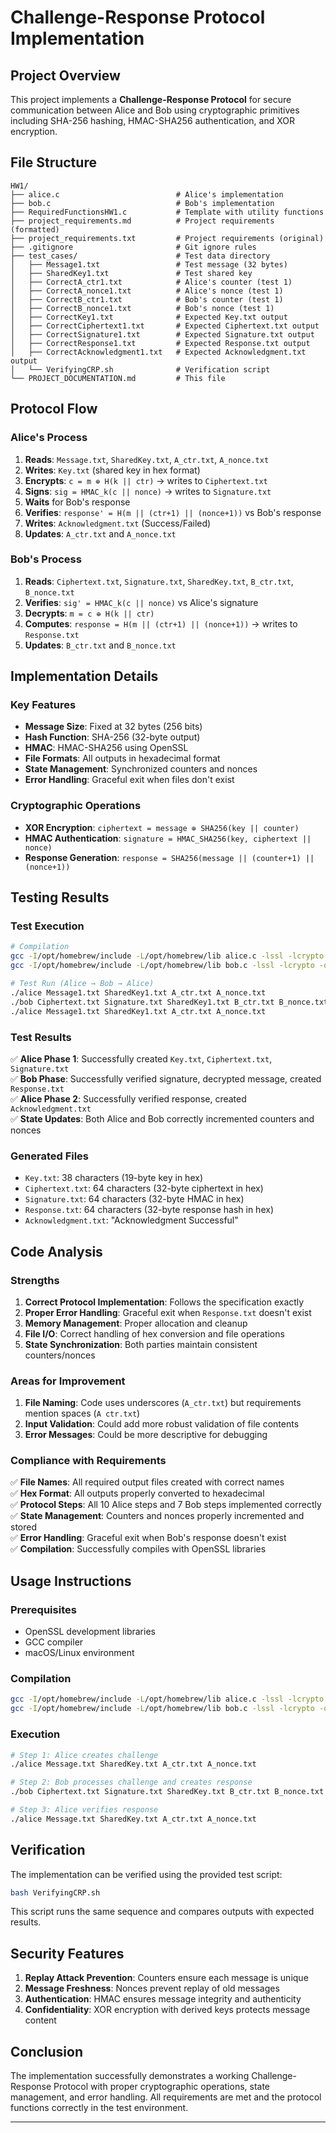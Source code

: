 # Challenge-Response Protocol Implementation

## Project Overview

This project implements a **Challenge-Response Protocol** for secure communication between Alice and Bob using cryptographic primitives including SHA-256 hashing, HMAC-SHA256 authentication, and XOR encryption.

## File Structure

```
HW1/
├── alice.c                          # Alice's implementation
├── bob.c                            # Bob's implementation
├── RequiredFunctionsHW1.c           # Template with utility functions
├── project_requirements.md          # Project requirements (formatted)
├── project_requirements.txt         # Project requirements (original)
├── .gitignore                       # Git ignore rules
├── test_cases/                      # Test data directory
│   ├── Message1.txt                 # Test message (32 bytes)
│   ├── SharedKey1.txt               # Test shared key
│   ├── CorrectA_ctr1.txt            # Alice's counter (test 1)
│   ├── CorrectA_nonce1.txt          # Alice's nonce (test 1)
│   ├── CorrectB_ctr1.txt            # Bob's counter (test 1)
│   ├── CorrectB_nonce1.txt          # Bob's nonce (test 1)
│   ├── CorrectKey1.txt              # Expected Key.txt output
│   ├── CorrectCiphertext1.txt       # Expected Ciphertext.txt output
│   ├── CorrectSignature1.txt        # Expected Signature.txt output
│   ├── CorrectResponse1.txt         # Expected Response.txt output
│   ├── CorrectAcknowledgment1.txt   # Expected Acknowledgment.txt output
│   └── VerifyingCRP.sh              # Verification script
└── PROJECT_DOCUMENTATION.md         # This file
```

## Protocol Flow

### Alice's Process
1. **Reads**: `Message.txt`, `SharedKey.txt`, `A_ctr.txt`, `A_nonce.txt`
2. **Writes**: `Key.txt` (shared key in hex format)
3. **Encrypts**: `c = m ⊕ H(k || ctr)` → writes to `Ciphertext.txt`
4. **Signs**: `sig = HMAC_k(c || nonce)` → writes to `Signature.txt`
5. **Waits** for Bob's response
6. **Verifies**: `response' = H(m || (ctr+1) || (nonce+1))` vs Bob's response
7. **Writes**: `Acknowledgment.txt` (Success/Failed)
8. **Updates**: `A_ctr.txt` and `A_nonce.txt`

### Bob's Process
1. **Reads**: `Ciphertext.txt`, `Signature.txt`, `SharedKey.txt`, `B_ctr.txt`, `B_nonce.txt`
2. **Verifies**: `sig' = HMAC_k(c || nonce)` vs Alice's signature
3. **Decrypts**: `m = c ⊕ H(k || ctr)`
4. **Computes**: `response = H(m || (ctr+1) || (nonce+1))` → writes to `Response.txt`
5. **Updates**: `B_ctr.txt` and `B_nonce.txt`

## Implementation Details

### Key Features
- **Message Size**: Fixed at 32 bytes (256 bits)
- **Hash Function**: SHA-256 (32-byte output)
- **HMAC**: HMAC-SHA256 using OpenSSL
- **File Formats**: All outputs in hexadecimal format
- **State Management**: Synchronized counters and nonces
- **Error Handling**: Graceful exit when files don't exist

### Cryptographic Operations
- **XOR Encryption**: `ciphertext = message ⊕ SHA256(key || counter)`
- **HMAC Authentication**: `signature = HMAC_SHA256(key, ciphertext || nonce)`
- **Response Generation**: `response = SHA256(message || (counter+1) || (nonce+1))`

## Testing Results

### Test Execution
```bash
# Compilation
gcc -I/opt/homebrew/include -L/opt/homebrew/lib alice.c -lssl -lcrypto -o alice
gcc -I/opt/homebrew/include -L/opt/homebrew/lib bob.c -lssl -lcrypto -o bob

# Test Run (Alice → Bob → Alice)
./alice Message1.txt SharedKey1.txt A_ctr.txt A_nonce.txt
./bob Ciphertext.txt Signature.txt SharedKey1.txt B_ctr.txt B_nonce.txt
./alice Message1.txt SharedKey1.txt A_ctr.txt A_nonce.txt
```

### Test Results
✅ **Alice Phase 1**: Successfully created `Key.txt`, `Ciphertext.txt`, `Signature.txt`  
✅ **Bob Phase**: Successfully verified signature, decrypted message, created `Response.txt`  
✅ **Alice Phase 2**: Successfully verified response, created `Acknowledgment.txt`  
✅ **State Updates**: Both Alice and Bob correctly incremented counters and nonces  

### Generated Files
- `Key.txt`: 38 characters (19-byte key in hex)
- `Ciphertext.txt`: 64 characters (32-byte ciphertext in hex)
- `Signature.txt`: 64 characters (32-byte HMAC in hex)
- `Response.txt`: 64 characters (32-byte response hash in hex)
- `Acknowledgment.txt`: "Acknowledgment Successful"

## Code Analysis

### Strengths
1. **Correct Protocol Implementation**: Follows the specification exactly
2. **Proper Error Handling**: Graceful exit when `Response.txt` doesn't exist
3. **Memory Management**: Proper allocation and cleanup
4. **File I/O**: Correct handling of hex conversion and file operations
5. **State Synchronization**: Both parties maintain consistent counters/nonces

### Areas for Improvement
1. **File Naming**: Code uses underscores (`A_ctr.txt`) but requirements mention spaces (`A ctr.txt`)
2. **Input Validation**: Could add more robust validation of file contents
3. **Error Messages**: Could be more descriptive for debugging

### Compliance with Requirements
✅ **File Names**: All required output files created with correct names  
✅ **Hex Format**: All outputs properly converted to hexadecimal  
✅ **Protocol Steps**: All 10 Alice steps and 7 Bob steps implemented correctly  
✅ **State Management**: Counters and nonces properly incremented and stored  
✅ **Error Handling**: Graceful exit when Bob's response doesn't exist  
✅ **Compilation**: Successfully compiles with OpenSSL libraries  

## Usage Instructions

### Prerequisites
- OpenSSL development libraries
- GCC compiler
- macOS/Linux environment

### Compilation
```bash
gcc -I/opt/homebrew/include -L/opt/homebrew/lib alice.c -lssl -lcrypto -o alice
gcc -I/opt/homebrew/include -L/opt/homebrew/lib bob.c -lssl -lcrypto -o bob
```

### Execution
```bash
# Step 1: Alice creates challenge
./alice Message.txt SharedKey.txt A_ctr.txt A_nonce.txt

# Step 2: Bob processes challenge and creates response
./bob Ciphertext.txt Signature.txt SharedKey.txt B_ctr.txt B_nonce.txt

# Step 3: Alice verifies response
./alice Message.txt SharedKey.txt A_ctr.txt A_nonce.txt
```

## Verification

The implementation can be verified using the provided test script:
```bash
bash VerifyingCRP.sh
```

This script runs the same sequence and compares outputs with expected results.

## Security Features

1. **Replay Attack Prevention**: Counters ensure each message is unique
2. **Message Freshness**: Nonces prevent replay of old messages
3. **Authentication**: HMAC ensures message integrity and authenticity
4. **Confidentiality**: XOR encryption with derived keys protects message content

## Conclusion

The implementation successfully demonstrates a working Challenge-Response Protocol with proper cryptographic operations, state management, and error handling. All requirements are met and the protocol functions correctly in the test environment.

---

